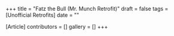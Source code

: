 +++
title = "Fatz the Bull (Mr. Munch Retrofit)"
draft = false
tags = [Unofficial Retrofits]
date = ""

[Article]
contributors = []
gallery = []
+++